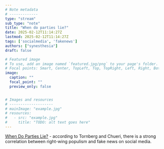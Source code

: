 ```yaml
---
# Note metadata
# -------------
type: "stream"
sub_type: "note"
title: "When do parties lie?"
date: 2025-02-12T11:14:27Z
lastmod: 2025-02-12T11:14:27Z
tags: ['socialmedia', 'fakenews']
authors: ["synesthesia"]
draft: false

# Featured image
# To use, add an image named `featured.jpg/png` to your page's folder.
# Focal points: Smart, Center, TopLeft, Top, TopRight, Left, Right, BottomLeft, Bottom, BottomRight.
image:
  caption: ""
  focal_point: ""
  preview_only: false


# Images and resources
# --------------------
# mainImage: "example.jpg"
# resources:
#   - src: "example.jpg"
#     title: "TODO: alt text goes here"
---
```

[When Do Parties Lie?](https://journals.sagepub.com/doi/10.1177/19401612241311886) - according to Tornberg and Chueri, there is a strong correlation between right-wing populism and fake news on social media.
